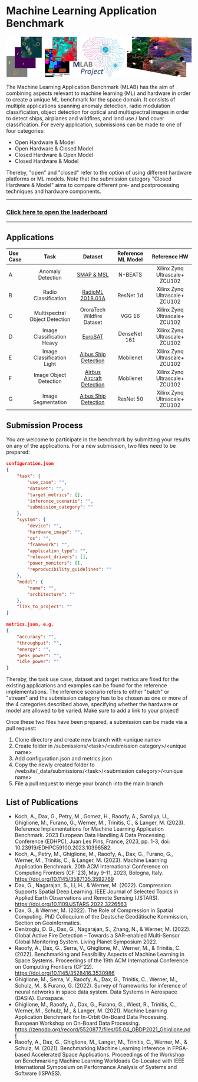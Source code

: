 # Machine Learning Application Benchmark

![alt text](media/mlab_logo.png "MLAB")

<Description of benchmark>
The Machine Learning Application Benchmark (MLAB) has the aim of combining aspects relevant to machine learning (ML) and hardware in order to create a unique ML benchmark for the space domain. It consists of multiple applications spanning anomaly detection, radio modulation classification, object detection for optical and multispectral images in order to detect ships, airplanes and wildfires, and land use / land cover classification. For every application, submissions can be made to one of four categories:

- Open Hardware & Model
- Open Hardware & Closed Model
- Closed Hardware & Open Model
- Closed Hardware & Model

Thereby, "open" and "closed" refer to the option of using different hardware platforms or ML models. Note that the submission category "Closed Hardware & Model" aims to compare different pre- and postprocessing techniques and hardware components.

------
### [Click here to open the leaderboard]()


<!-- ### [Click here to open dataset overview](https://www.bgd.ed.tum.de/en/projects/mlab/modeldb.html) -->
------
## Applications

| Use Case       |  Task  |  Dataset  |  Reference ML Model  | Reference HW |
| :---- | :----------: | :-----------------------: | :-----------------: | :------------: |
| A |  Anomaly Detection  |  [SMAP & MSL](https://github.com/khundman/telemanom/tree/master)  |  N-BEATS  | Xilinx Zynq Ultrascale+ ZCU102 |
| B |  Radio Classification  |  [RadioML 2018.01A](https://www.deepsig.ai/datasets/)  |  ResNet 1d  | Xilinx Zynq Ultrascale+ ZCU102 |
| C |  Multispectral Object Detection  |  OroraTech Wildfire Dataset  |  VGG 16  | Xilinx Zynq Ultrascale+ ZCU102 |
| D |  Image Classification Heavy  |  [EuroSAT](https://github.com/phelber/eurosat)  |  DenseNet 161  | Xilinx Zynq Ultrascale+ ZCU102 |
| E |  Image Classification Light  |  [Aibus Ship Detection](https://www.kaggle.com/competitions/airbus-ship-detection)  |  Mobilenet  | Xilinx Zynq Ultrascale+ ZCU102 |
| F |  Image Object Detection  |  [Airbus Aircraft Detection](https://www.kaggle.com/datasets/airbusgeo/airbus-aircrafts-sample-dataset)  |  Mobilenet  | Xilinx Zynq Ultrascale+ ZCU102 |
| G |  Image Segmentation  |  [Aibus Ship Detection](https://www.kaggle.com/competitions/airbus-ship-detection)  |  ResNet 50  | Xilinx Zynq Ultrascale+ ZCU102 |


## Submission Process
You are welcome to participate in the benchmark by submitting your results on any of the applications. For a new submission, two files need to be prepared:
```json
configuration.json
{
    "task": {
		"use_case": "",
		"dataset": "",
		"target_metrics": [],
		"inference_scenario": "",
		"submission_category": ""
	},
	"system": {
		"device": "",
        "hardware_image": "",
		"os": "",
		"framework": "",
		"application_type": "",
		"relevant_drivers": [],
		"power_monitors": [],
		"reproducibility_guidelines": ""
	},
	"model": {
		"name": "",
		"architecture": ""
	},
    "link_to_project": ""
}
```
```json
metrics.json, e.g.
{
    "accuracy": "",
	"throughput": "",
	"energy": "",
	"peak_power": "",
	"idle_power": ""
}
```

Thereby, the task use case, dataset and target metrics are fixed for the existing applications and examples can be found for the reference implementations. The inference scenario refers to either "batch" or "stream" and the submission category has to be chosen as one or more of the 4 categories described above, specifying whether the hardware or model are allowed to be varied. Make sure to add a link to your project!

Once these two files have been prepared, a submission can be made via a pull request:

1. Clone directory and create new branch with \<unique name>
2. Create folder in /submissions/\<task>/\<submission category>/\<unique name>
3. Add configuration.json and metrics.json
4. Copy the newly created folder to /website/_data/submissions/\<task>/\<submission category>/\<unique name>
5. File a pull request to merge your branch into the main branch


## List of Publications
- Koch, A., Dax, G., Petry, M., Gomez, H., Raoofy, A., Saroliya, U., Ghiglione, M., Furano, G., Werner, M., Trinitis, C., & Langer, M. (2023). Reference Implementations for Machine Learning Application Benchmark. 2023 European Data Handling & Data Processing Conference (EDHPC), Juan Les Pins, France, 2023, pp. 1-3, doi: 10.23919/EDHPC59100.2023.10396582.
- Koch, A., Petry, M., Ghiglione, M., Raoofy, A., Dax, G., Furano, G., Werner, M., Trinitis, C., & Langer, M. (2023). Machine Learning Application Benchmark. 20th ACM International Conference on Computing Frontiers (CF ’23), May 9–11, 2023, Bologna, Italy. https://doi.org/10.1145/3587135.3592769
- Dax, G., Nagarajan, S., Li, H., & Werner, M. (2022). Compression Supports Spatial Deep Learning. IEEE Journal of Selected Topics in Applied Earth Observations and Remote Sensing (JSTARS). https://doi.org/10.1109/JSTARS.2022.3226563
- Dax, G., & Werner, M. (2022). The Role of Compression in Spatial Computing. PhD Colloquium of the Deutsche Geodätische Kommission, Section on Geoinformatics.
- Denizoglu, D. G., Dax, G., Nagarajan, S., Zhang, N., & Werner, M. (2022). Global Active Fire Detection – Towards a SAR-enabled Multi-Sensor Global Monitoring System. Living Planet Symposium 2022.
- Raoofy, A., Dax, G., Serra, V., Ghiglione, M., Werner, M., & Trinitis, C. (2022). Benchmarking and Feasibility Aspects of Machine Learning in Space Systems. Proceedings of the 19th ACM International Conference on Computing Frontiers (CF’22). https://doi.org/10.1145/3528416.3530986
- Ghiglione, M., Serra, V., Raoofy, A., Dax, G., Trinitis, C., Werner, M., Schulz, M., & Furano, G. (2022). Survey of frameworks for inference of neural networks in space data system. Data Systems in Aerospace (DASIA). Eurospace.
- Ghiglione, M., Raoofy, A., Dax, G., Furano, G., Wiest, R., Trinitis, C., Werner, M., Schulz, M., & Langer, M. (2021). Machine Learning Application Benchmark for In-Orbit On-Board Data Processing. European Workshop on On-Board Data Processing. https://zenodo.org/record/5520877/files/05.04_OBDP2021_Ghiglione.pdf
- Raoofy, A., Dax, G., Ghiglione, M., Langer, M., Trinitis, C., Werner, M., & Schulz, M. (2021). Benchmarking Machine Learning Inference in FPGA-based Accelerated Space Applications. Proceedings of the Workshop on Benchmarking Machine Learning Workloads Co-Located with IEEE International Symposium on Performance Analysis of Systems and Software (ISPASS).

